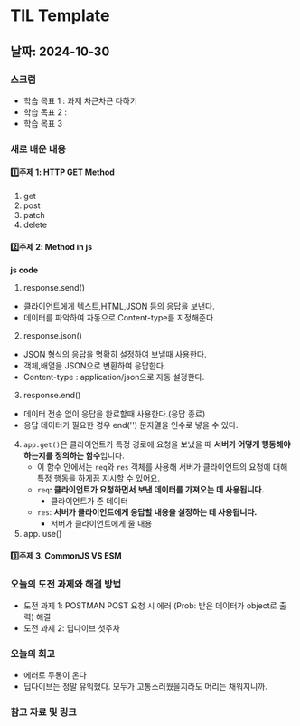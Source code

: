 # TIL Template

## 날짜: 2024-10-30

### 스크럼
- 학습 목표 1 : 과제 차근차근 다하기
- 학습 목표 2 : 
- 학습 목표 3

### 새로 배운 내용
#### 1️⃣주제 1: HTTP GET Method
1. get
2. post
3. patch
4. delete

#### 2️⃣주제 2: Method in js
**js code**
1. response.send()
- 클라이언트에게 텍스트,HTML,JSON 등의 응답을 보낸다.
- 데이터를 파악하여 자동으로 Content-type를 지정해준다.

2. response.json()
- JSON 형식의 응답을 명확히 설정하여 보낼때 사용한다.
- 객체,배열을 JSON으로 변환하여 응답한다.
- Content-type : application/json으로 자동 설정한다.

3. response.end()
- 데이터 전송 없이 응답을 완료할때 사용한다.(응답 종료)
- 응답 데이터가 필요한 경우 end('') 문자열을 인수로 넣을 수 있다.

4. `app.get()`은 클라이언트가 특정 경로에 요청을 보냈을 때 **서버가 어떻게 행동해야 하는지를 정의하는 함수**입니다.
    - 이 함수 안에서는 `req`와 `res` 객체를 사용해 서버가 클라이언트의 요청에 대해 특정 행동을 하게끔 지시할 수 있어요.
    - `req`**: 클라이언트가 요청하면서 보낸 데이터를 가져오는 데 사용됩니다.**
        - 클라이언트가 준 데이터
    - `res`: **서버가 클라이언트에게 응답할 내용을 설정하는 데 사용됩니다.**
        - 서버가 클라이언트에게 줄 내용
5. app. use()


#### 3️⃣주제 3. CommonJS VS ESM


### 오늘의 도전 과제와 해결 방법
- 도전 과제 1: POSTMAN POST 요청 시 에러 (Prob: 받은 데이터가 object로 출력) 해결
- 도전 과제 2: 딥다이브 첫주차

### 오늘의 회고
- 에러로 두통이 온다
- 딥다이브는 정말 유익했다. 모두가 고통스러웠을지라도 머리는 채워지니까.

### 참고 자료 및 링크
